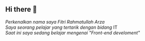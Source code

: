 ## Hi there 👋

*Perkenalkan nama saya Fitri Rahmatullah Arza* <br>
*Saya seorang pelajar yang tertarik dengan bidang* IT <br>
*Saat ini saya sedang belajar mengenai "Front-end develoment"* <br>

<!--
**firza-nrk/firza-nrk** is a ✨ _special_ ✨ repository because its `README.md` (this file) appears on your GitHub profile.

Here are some ideas to get you started:

- 🔭 I’m currently working on ...
- 🌱 I’m currently learning ...f\
- 👯 I’m looking to collaborate on ...
- 🤔 I’m looking for help with ...
- 💬 Ask me about ...
- 📫 How to reach me: ...
- 😄 Pronouns: ...
- ⚡ Fun fact: ...
-->
